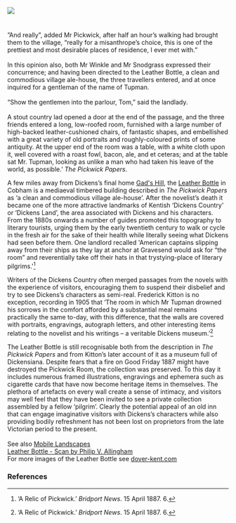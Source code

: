 <a href="https://dev.visual-essays.app"><img src="https://dev-visual-essays.netlify.app/images/ve-button.png"/></a>
<param author="Carolyn Oulton" banner="/images/banners/19c.jpg" layout="vtl" title="Leather Bottle, The Street, Cobham, Gravesend" ve-config/>

<param eid="Q949561" title="Cobham"/>
<param eid="Q676689" title="Gravesend"/>

#

”And really”, added Mr Pickwick, after half an hour’s walking had brought them to the village, “really for a misanthrope’s choice, this is one of the prettiest and most desirable places of residence, I ever met with.”   
<br/>
In this opinion also, both Mr Winkle and Mr Snodgrass expressed their concurrence; and having been directed to the Leather Bottle, a clean and commodious village ale-house, the three travellers entered, and at once inquired for a gentleman of the name of Tupman.   
<br/>
“Show the gentlemen into the parlour, Tom,” said the landlady.   
<br/>
A stout country lad opened a door at the end of the passage, and the three friends entered a long, low-roofed room, furnished with a large number of high-backed leather-cushioned chairs, of fantastic shapes, and embellished with a great variety of old portraits and roughly-coloured prints of some antiquity. At the upper end of the room was a table, with a white cloth upon it, well covered with a roast fowl, bacon, ale, and et ceteras; and at the table sat Mr. Tupman, looking as unlike a man who had taken his leave of the world, as possible.’ _The Pickwick Papers_.   
<param ve-image-v2 manifest="https://iiif.juncture-digital.org/gh:kent-map/images/dickens/leather-bottle.jpg/manifest.json">  
<param eid="Q949561" title="Cobham" ve-entity/>
<param center="Q949561" prefer-geojson title="Cobham" ve-map zoom="11"/>

A few miles away from Dickens’s final home [Gad's Hill](/dickens-gads-hill), the [Leather Bottle](http://www.theleatherbottle.pub/) in Cobham  is a mediaeval timbered building described in _The Pickwick Papers_ as ‘a clean and commodious village ale-house’. After the novelist’s death it became one of the more attractive landmarks of Kentish ‘Dickens Country’ or ‘Dickens Land’, the area associated with Dickens and his characters. From the 1880s onwards a number of guides promoted this topography to literary tourists, urging them by the early twentieth century to walk or cycle in the fresh air for the sake of their health while literally seeing what Dickens had seen before them. One landlord recalled 'American captains slipping away from their ships as they lay at anchor at Gravesend would ask for “the room” and reverentially take off their hats in that trystying-place of literary pilgrims.'[^ref1]
<param attribution="Benjamin Mortley" label="Leather Bottle" url="https://stor.artstor.org/stor/5aae08bd-3755-49e9-b144-25809d990abe" ve-image/> 
<param eid="Q676689" title="Gravesend" ve-entity/>
<param center="Q676689" prefer-geojson title="Gravesend" ve-map zoom="11"/>

Writers of the Dickens Country often merged passages from the novels with the experience of visitors, encouraging them to suspend their disbelief and try to see Dickens’s characters as semi-real.  Frederick Kitton is no exception, recording in 1905 that ‘The room in which Mr Tupman drowned his sorrows in the comfort afforded by a substantial meal remains practically the same to-day, with this difference, that the walls are covered with portraits, engravings, autograph letters, and other interesting items relating to the novelist and his writings – a veritable Dickens museum.’[^ref1]
<param attribution="Benjamin Mortley" label="Leather Bottle" url="https://stor.artstor.org/stor/5aae08bd-3755-49e9-b144-25809d990abe" ve-image/>  

The Leather Bottle is still recognisable both from the description in _The Pickwick Papers_ and from Kitton’s later account of it as a museum full of Dickensiana. Despite fears that a fire on Good Friday 1887 might have destroyed the Pickwick Room, the collection was preserved. To this day it includes numerous framed illustrations, engravings and ephemera such as cigarette cards that have now become heritage items in themselves. The plethora of artefacts on every wall create a sense of intimacy, and visitors may well feel that they have been invited to see a private collection assembled by a fellow ‘pilgrim’. Clearly the potential appeal of an old inn that can engage imaginative visitors with Dickens’s characters while also providing bodily refreshment has not been lost on proprietors from the late Victorian period to the present.    
<br/>
 See also [Mobile Landscapes](/dickens/mobile-landscape)   
[Leather Bottle - Scan by Philip V. Allingham](http://www.victorianweb.org/painting/haslehust/27.html)   
For more images of the Leather Bottle see [dover-kent.com](http://www.dover-kent.com/2014-project/Leather-Bottle-Inn-Cobham.html)
<param attribution="Benjamin Mortley" label="Leather Bottle" url="https://stor.artstor.org/stor/e3cea4a0-257a-41c5-836a-6a9a7e73be07" ve-image/>  

                                                                                                                                                                                                                                                                                
### References

[^ref1]: ‘A Relic of Pickwick.’ _Bridport News_. 15 April 1887. 6.
[^ref2]: Kitton, Frederick G. _The Dickens Country_. London: A. C. Black, 1925 [first published 1905], p.211.   

